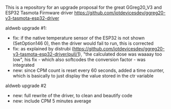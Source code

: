 This is a repository for an upgrade proposal for the great GGreg20_V3 and ESP32 Tasmota Firmware driver
https://github.com/iotdevicesdev/ggreg20-v3-tasmota-esp32-driver

aldweb upgrade #1:
- fix: if the native temperature sensor of the ESP32 is not shown (SetOption146 0), then the driver would fail to run, this is corrected
- fix: as explained by distrubi (https://github.com/iotdevicesdev/ggreg20-v3-tasmota-esp32-driver/pull/1), "the calculated dose was waaaay too low", his fix - which also softcodes the conversion factor - was integrated
- new: since CPM count is reset every 60 seconds, added a time counter, which is basically to just display the value stored in the ctr variable
 
aldweb upgrade #2
- new: full rewrite of the driver, to clean and beautify code
- new: include CPM 5 minutes average
 
